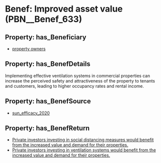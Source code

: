 # Benef: __Improved asset value__ (PBN__Benef_633)

## Property: has_Beneficiary

* [property owners](../Stakeholder/PBN__Stakeholder_177)

## Property: has_BenefDetails

Implementing effective ventilation systems in commercial properties can increase the perceived safety and attractiveness of the property to tenants and customers, leading to higher occupancy rates and rental income.

## Property: has_BenefSource

* [sun_efficacy_2020](../Article/PBN__Article_125)

## Property: has_BenefReturn

* [Private investors investing in social distancing measures would benefit from the increased value and demand for their properties.](../BenefReturn/PBN__BenefReturn_678)
* [Private investors investing in ventilation systems would benefit from the increased value and demand for their properties.](../BenefReturn/PBN__BenefReturn_679)

